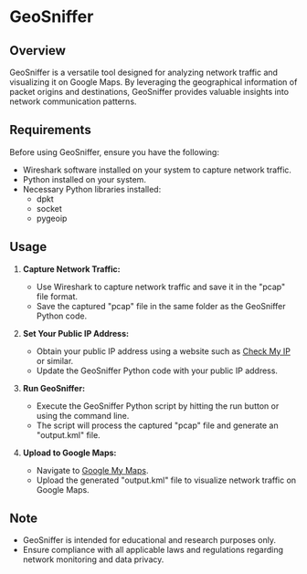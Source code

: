 # GeoSniffer

## Overview
GeoSniffer is a versatile tool designed for analyzing network traffic and visualizing it on Google Maps. By leveraging the geographical information of packet origins and destinations, GeoSniffer provides valuable insights into network communication patterns.

## Requirements
Before using GeoSniffer, ensure you have the following:
- Wireshark software installed on your system to capture network traffic.
- Python installed on your system.
- Necessary Python libraries installed:
  - dpkt
  - socket
  - pygeoip

## Usage
1. **Capture Network Traffic:**
   - Use Wireshark to capture network traffic and save it in the "pcap" file format.
   - Save the captured "pcap" file in the same folder as the GeoSniffer Python code.

2. **Set Your Public IP Address:**
   - Obtain your public IP address using a website such as [Check My IP](https://www.whatismyip.com/) or similar.
   - Update the GeoSniffer Python code with your public IP address.

3. **Run GeoSniffer:**
   - Execute the GeoSniffer Python script by hitting the run button or using the command line.
   - The script will process the captured "pcap" file and generate an "output.kml" file.

4. **Upload to Google Maps:**
   - Navigate to [Google My Maps](https://www.google.com/mymaps).
   - Upload the generated "output.kml" file to visualize network traffic on Google Maps.

## Note
- GeoSniffer is intended for educational and research purposes only.
- Ensure compliance with all applicable laws and regulations regarding network monitoring and data privacy.
